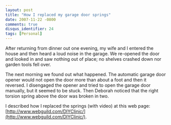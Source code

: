 ```yaml
---
layout: post
title: "How I replaced my garage door springs"
date: 2007-11-22 -0800
comments: true
disqus_identifier: 24
tags: [Personal]
---
```

After returning from dinner out one evening, my wife and I entered the
house and then heard a loud noise in the garage. We re-opened the door
and looked in and saw nothing out of place; no shelves crashed down nor
garden tools fell over.
 
 The next morning we found out what happened. The automatic garage door
opener would not open the door more than about a foot and then it
reversed. I disengaged the opener and tried to open the garage door
manually, but it seemed to be stuck. Then Deborah noticed that the right
torsion spring above the door was broken in two.

I described how I replaced the springs (with video) at this web page:
[http://www.webguild.com/DIYClinic/](http://www.webguild.com/DIYClinic/).
